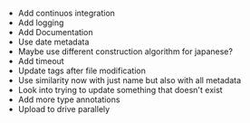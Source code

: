 - Add continuos integration
- Add logging
- Add Documentation
- Use date metadata
- Maybe use different construction algorithm for japanese?
- Add timeout
- Update tags after file modification
- Use similarity now with just name but also with all metadata
- Look into trying to update something that doesn't exist
- Add more type annotations
- Upload to drive parallely

